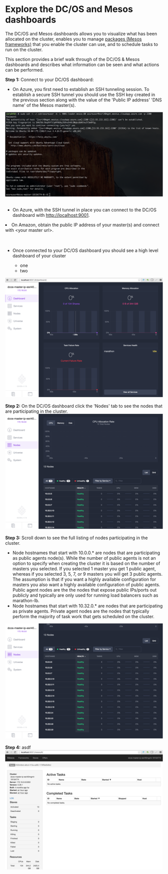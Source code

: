 # Explore the DC/OS and Mesos dashboards<br>

The DC/OS and Mesos dashboards allows you to visualize what has been allocated on the cluster, enables you to manage <a href="https://github.com/mesosphere/universe/tree/version-3.x/repo/packages">packages (Mesos frameworks)</a> that you enable the cluster can use, and to schedule tasks to run on the cluster.

This section provides a brief walk through of the DC/OS & Mesos dashboards and describes what information can be seen and what actions can be performed.

<b>Step 1:</b> Connect to your DC/OS dashboard:<ul>
<li>On Azure, you first need to establish an SSH tunneling session.  To establish a secure SSH tunnel you should use the SSH key created in the previous section along with the value of the 'Public IP address' 'DNS name' of the Mesos master(s).</li></ul>
<img src="../images/01-acs-setup/acs-create-20.png"/><br><br><ul>
<li>On Azure, with the SSH tunnel in place you can connect to the DC/OS dashboard with <a href="http://localhost:9001">http://localhost:9001</a>.</li></ul>
<li>On Amazon, obtain the public IP address of your master(s) and connect with &lt;your master url&gt;.</li></ul>
<br><br><ul>
<li>Once connected to your DC/OS dashboard you should see a high level dashboard of your cluster</li>
<ul>
<li>one</li>
<li>two</li>
</ul></ul>
<img src="../images/01-acs-setup/acs-create-21.png"/>
<br><br><b>Step 2:</b> On the DC/OS dashboard click the 'Nodes' tab to see the nodes that are participating in the cluster.
<img src="../images/01-acs-setup/acs-create-22.png"/>
<br><br><b>Step 3:</b> Scroll down to see the full listing of nodes participating in the cluster.<ul>
<li>Node hostnames that start with 10.0.0.* are nodes that are participating as public agents node(s).  While the number of public agents is not an option to specify when creating the cluster it is based on the number of masters you selected.  If you selected 1 master you get 1 public agent, whereas if you selected 3, 5, 7, or 9 masters you will get 3 public agents.  The assumption is that if you want a highly available configuration for masters you also want a highly available configuration of public agents.  Public agent nodes are the the nodes that expose public IPs/ports out publicly and typically are only used for running load balancers such as marathon-lb.</li>
<li>Node hostnames that start with 10.32.0.* are nodes that are participating as private agents.  Private agent nodes are the nodes that typically perform the majority of task work that gets scheduled on the cluster.</li></ul>
<img src="../images/01-acs-setup/acs-create-23.png"/>
<br><br><b>Step 4:</b> asdf
<img src="../images/01-acs-setup/acs-create-24.png"/>


